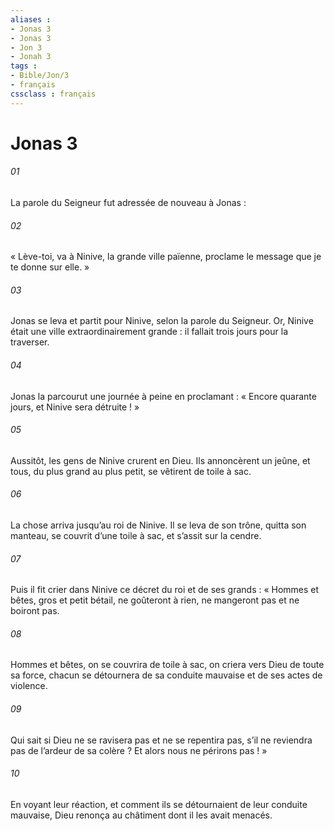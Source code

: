 ```yaml
---
aliases : 
- Jonas 3
- Jonas 3
- Jon 3
- Jonah 3
tags : 
- Bible/Jon/3
- français
cssclass : français
---
```


# Jonas 3

###### 01
La parole du Seigneur fut adressée de nouveau à Jonas :
###### 02
« Lève-toi, va à Ninive, la grande ville païenne, proclame le message que je te donne sur elle. »
###### 03
Jonas se leva et partit pour Ninive, selon la parole du Seigneur. Or, Ninive était une ville extraordinairement grande : il fallait trois jours pour la traverser.
###### 04
Jonas la parcourut une journée à peine en proclamant : « Encore quarante jours, et Ninive sera détruite ! »
###### 05
Aussitôt, les gens de Ninive crurent en Dieu. Ils annoncèrent un jeûne, et tous, du plus grand au plus petit, se vêtirent de toile à sac.
###### 06
La chose arriva jusqu’au roi de Ninive. Il se leva de son trône, quitta son manteau, se couvrit d’une toile à sac, et s’assit sur la cendre.
###### 07
Puis il fit crier dans Ninive ce décret du roi et de ses grands : « Hommes et bêtes, gros et petit bétail, ne goûteront à rien, ne mangeront pas et ne boiront pas.
###### 08
Hommes et bêtes, on se couvrira de toile à sac, on criera vers Dieu de toute sa force, chacun se détournera de sa conduite mauvaise et de ses actes de violence.
###### 09
Qui sait si Dieu ne se ravisera pas et ne se repentira pas, s’il ne reviendra pas de l’ardeur de sa colère ? Et alors nous ne périrons pas ! »
###### 10
En voyant leur réaction, et comment ils se détournaient de leur conduite mauvaise, Dieu renonça au châtiment dont il les avait menacés.
